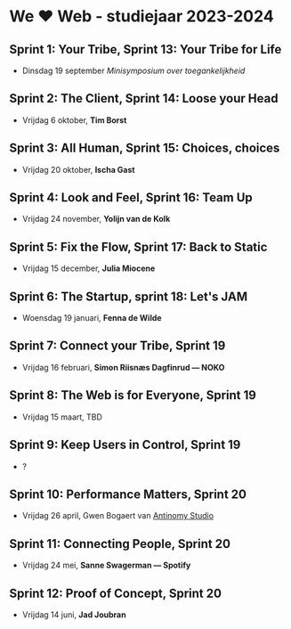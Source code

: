 # We ♥ Web - studiejaar 2023-2024

##  Sprint 1: Your Tribe, Sprint 13: Your Tribe for Life
- Dinsdag 19 september *Minisymposium over toegankelijkheid*

## Sprint 2: The Client, Sprint 14: Loose your Head
- Vrijdag 6 oktober, **Tim Borst**

## Sprint 3: All Human, Sprint 15: Choices, choices
- Vrijdag 20 oktober, **Ischa Gast**

## Sprint 4: Look and Feel, Sprint 16: Team Up
- Vrijdag 24 november, **Yolijn van de Kolk**

## Sprint 5: Fix the Flow, Sprint 17: Back to Static
- Vrijdag 15 december, **Julia Miocene**

## Sprint 6: The Startup, sprint 18: Let's JAM
- Woensdag 19 januari, **Fenna de Wilde**

## Sprint 7: Connect your Tribe, Sprint 19
- Vrijdag 16 februari, **Simon Riisnæs Dagfinrud — NOKO**

## Sprint 8: The Web is for Everyone, Sprint 19
- Vrijdag 15 maart, TBD

## Sprint 9: Keep Users in Control, Sprint 19
- ?

## Sprint 10: Performance Matters, Sprint 20
- Vrijdag 26 april, Gwen Bogaert van [Antinomy Studio](https://antinomy.studio/)

## Sprint 11: Connecting People, Sprint 20
- Vrijdag 24 mei, **Sanne Swagerman — Spotify**

## Sprint 12: Proof of Concept, Sprint 20
- Vrijdag 14 juni, **Jad Joubran**

